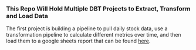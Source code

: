### This Repo Will Hold Multiple DBT Projects to Extract, Transform and Load Data

The first project is building a pipeline to pull daily stock data, use a transformation pipeline to calculate different metrics over time, and then load them to a google sheets report that can be found [here](https://docs.google.com/spreadsheets/d/1hoWafJ0FAs0cpZ2r0ZVT4dmmg6DIXbWjByFNuA9FxQ4/edit?gid=1643467238#gid=1643467238).


